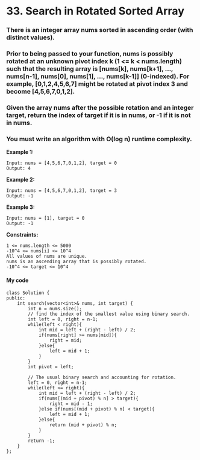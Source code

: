 # 33. Search in Rotated Sorted Array
### There is an integer array nums sorted in ascending order (with distinct values).
### Prior to being passed to your function, nums is possibly rotated at an unknown pivot index k (1 <= k < nums.length) such that the resulting array is [nums[k], nums[k+1], ..., nums[n-1], nums[0], nums[1], ..., nums[k-1]] (0-indexed). For example, [0,1,2,4,5,6,7] might be rotated at pivot index 3 and become [4,5,6,7,0,1,2].
### Given the array nums after the possible rotation and an integer target, return the index of target if it is in nums, or -1 if it is not in nums.
### You must write an algorithm with O(log n) runtime complexity.

**Example 1:**
```
Input: nums = [4,5,6,7,0,1,2], target = 0
Output: 4
```
**Example 2:**
```
Input: nums = [4,5,6,7,0,1,2], target = 3
Output: -1
```
**Example 3:**
```
Input: nums = [1], target = 0
Output: -1
```

**Constraints:**
```
1 <= nums.length <= 5000
-10^4 <= nums[i] <= 10^4
All values of nums are unique.
nums is an ascending array that is possibly rotated.
-10^4 <= target <= 10^4
```

#### My code

```
class Solution {
public:
    int search(vector<int>& nums, int target) {
        int n = nums.size();
        // find the index of the smallest value using binary search.
        int left = 0, right = n-1;
        while(left < right){
            int mid = left + (right - left) / 2;
            if(nums[right] >= nums[mid]){
                right = mid;
            }else{
                left = mid + 1;
            }
        }
        int pivot = left;
        
        // The usual binary search and accounting for rotation.
        left = 0, right = n-1;
        while(left <= right){
            int mid = left + (right - left) / 2;
            if(nums[(mid + pivot) % n] > target){
                right = mid - 1;
            }else if(nums[(mid + pivot) % n] < target){
                left = mid + 1;
            }else{
                return (mid + pivot) % n;
            }
        }
        return -1;
    }
};
```
